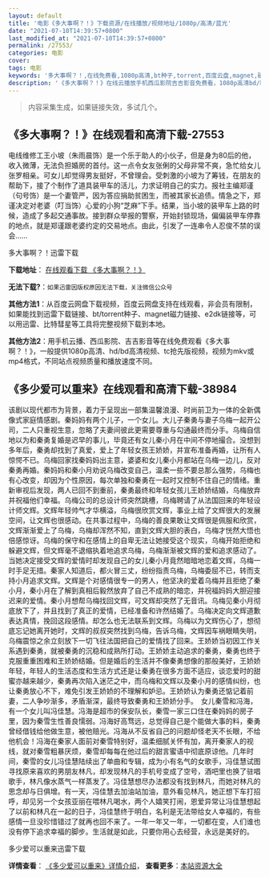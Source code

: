 ```yaml
---
layout: default
title: '电影《多大事啊？！》下载资源/在线播放/视频地址/1080p/高清/蓝光'
date: "2021-07-10T14:39:57+0800"
last_modified_at: "2021-07-10T14:39:57+0800"
permalink: /27553/
categories: 电影
cover:
tags: 电影
keywords: '多大事啊？！,在线免费看,1080p高清,bt种子,torrent,百度云盘,magnet,磁力链,迅雷下载资源'
description: '《多大事啊？！》在线云播放手机西瓜影院吉吉影音免费看，1080p高清bd/hd未删减完整版和tc抢先枪版，mkv/mp4格式，附带bt/torrent种子、magnet/磁力链、百度云盘、网盘资源迅雷下载链接'
---
```


>内容采集生成，如果链接失效，多试几个。


## 《多大事啊？！》在线观看和高清下载-27553

电线维修工王小坡（朱雨晨饰）是一个乐于助人的小伙子，但是身为80后的他，收入微薄，无法负担婚房的首付。这一点令女友张俐的父母非常不爽，急忙给女儿张罗相亲。可女儿却觉得男友挺好，不曾理会。受刺激的小坡为了筹钱，在朋友的帮助下，接了个制作了道具装甲车的活儿，力求证明自己的实力。报社主编郑谨（句号饰）是一个妻管严，因为答应捐助贫困生，而被其家长追债。情急之下，郑谨决定对老婆（叮当饰）心爱的小狗“芝麻”下手。结果，当小坡的装甲车上路的时候，造成了多起交通事故。接到群众举报的警察，开始封锁现场，偏偏装甲车停靠的地点，就是郑谨跟老婆约定的交易地点。由此，引发了一连串令人忍俊不禁的误会&hellip;…


多大事啊？！迅雷下载

**下载地址**： [在线观看下载 《多大事啊？！》](https://www.993dy.com//vod-detail-id-20885.html) 


**无法下载?**：`如果迅雷因版权原因无法下载，关注微信公众号 `

**其他方法1**：从百度云网盘下载视频，百度云网盘支持在线观看，非会员有限制，如果能找到迅雷下载链接、bt/torrent种子、magnet磁力链接、e2dk链接等，可以用迅雷、比特彗星等工具将完整视频下载到本地。

**其他方法2**：用手机云播、西瓜影院、吉吉影音等在线免费观看《多大事啊？！》，一般提供1080p高清、hd/bd高清视频、tc抢先版视频，视频为mkv或mp4格式，不同站点视频质量和播放速度不同。


## 《多少爱可以重来》在线观看和高清下载-38984

该剧以现代都市为背景，着力于呈现出一部集温馨浪漫、时尚前卫为一体的全新偶像式家庭情感剧。秦妈妈有两个儿子，一个女儿。大儿子秦勇与妻子乌梅一起开公司，二人只重视生意，忽略了夫妻间彼此更需要尊重与勾通最终而分手。乌梅自信地以为和秦勇复婚是迟早的事儿，毕竟还有女儿秦小月在中间不停地撮合。没想到多年后，秦勇却找到了真爱，爱上了年轻女孩王娇娇，并宣布准备再婚，让所有人惊愕不已。乌梅回家找秦妈妈出主意，婆婆和女儿秦小月都站在乌梅一边儿，反对秦勇再婚。秦妈妈和秦小月劝说乌梅改变自己，温柔一些不要总那么强势，乌梅也有心改变，却因为个性原因，每次单独和秦勇在一起时又控制不住自己的情绪。重新审视后发现，两人已回不到重前，秦勇最终和年轻女孩儿王娇娇结婚，乌梅放弃并祝福他们幸福。乌梅公司的总设计师突然跳槽，乌梅聘请了从法国回来的年轻设计师文辉。文辉年轻帅气才华横溢，乌梅很欣赏文辉，事业上给了文辉很大的发展空间，让文辉也很感动。在共事过程中，乌梅的善良果敢让文辉很是佩服和欣赏，文辉渐渐爱上了乌梅，乌梅却浑然不知，直到文辉大胆的表白，乌梅才恍然大悟也倍感惊讶。乌梅的保守和在感情上的自卑无法让她接受这个现实，乌梅开始拒绝和躲避文辉，但文辉毫不退缩执着地追求乌梅，乌梅渐渐被文辉的爱和追求感动了。当她决定接受文辉的爱情时却发现自己的女儿秦小月竟然暗暗地恋着文辉，乌梅一时手足无措。秦家人知道后，都火冒三丈，纷纷指责乌梅，乌梅委屈不已，转而支持小月追求文辉。文辉是个对感情很专一的男人，他坚决的爱着乌梅并且拒绝了秦小月，秦小月在了解到真相后毅然放弃了自己不成熟的暗恋，并祝福妈妈大胆迎接迟来的爱情。秦小月想帮乌梅找回文辉，可文辉却突然了无音讯。乌梅见秦小月彻底放下了，并且找到了真正的爱情，已经准备和许然结婚了。乌梅决定向文辉道歉表达真情，挽回这段感情。却怎么也无法联系到文辉。乌梅以为文辉伤心了，想彻底忘记她离开她时，文辉的叔叔突然找到乌梅，告诉乌梅，文辉因车祸眼睛失明，乌梅震惊之余立刻放下一切飞往法国把自己的爱情找了回来。王娇娇当初因工作关系遇到秦勇，就被秦勇的沉稳和成熟所打动。王娇娇主动追求的秦勇，秦勇也终于克服重重困难和王娇娇结婚。但是婚后的生活并不像秦勇想像的那般美好，王娇娇年轻，年轻人的生活态度和生活方式还是让秦勇在很多方面不适应，谈恋爱时的甜蜜亦越来越少，秦勇再次陷入迷茫之中，而乌梅和文辉以及秦小月的感情纠纷，也让秦勇放心不下，难免引发王娇娇的不理解和妒忌。王娇娇认为秦勇还惦记着前妻，二人争吵渐多，矛盾渐深，最终导致秦勇和王娇娇分手。　女儿秦雪和冯海，有一个女儿叫冯佳慧。冯海是超市的保安队长，秦雪一家三口住在秦妈妈的房子里，因为秦雪生性善良懦弱。冯海好高骛远，总觉得自己是个能做大事的料，秦勇曾经借钱给他做生意，被他赔光。冯海从不反省自己的问题却怪老天不长眼，不给他机会！冯海在秦家人面前对秦雪特别好，温柔细腻关怀有加，离开秦家人的视线，就对秦雪粗暴厌烦，秦雪却每每在他过后的甜言蜜语中彻底原谅他。几年时间，秦雪的女儿冯佳慧陆续出了单曲和专辑，成为小有名气的女歌手，冯佳慧试图寻找原来喜欢的男朋友林凡，却发现林凡的手机号变成了空号，酒吧里也换了驻唱歌手，林凡像水蒸气一样蒸发了。冯佳慧想尽办法都没有找到林凡，而她对林凡的思念却与日俱增。有一天，冯佳慧去加油站加油，意外看见林凡，她正想下车打招呼，却见另一个女孩亚丽在喂林凡喝水，两个人嬉笑打闹，恩爱异常让冯佳慧想起了以前和林凡在一起的日子，冯佳慧终于明白，名利是无法带给女人幸福的，有些感情一旦没珍惜错过了就再也回不来了。一年一年又一年，一切都在变，人们谁也没有停下追求幸福的脚步。生活就是如此，只要你用心去经营，永远是美好的。


多少爱可以重来迅雷下载

**详情查看**： [《多少爱可以重来》详情介绍](/movie/38984/)， **查看更多**：[本站资源大全](/movie/t/all/)

